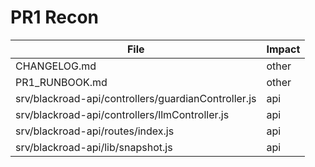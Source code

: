 # PR1 Recon

| File | Impact |
| --- | --- |
| CHANGELOG.md | other |
| PR1_RUNBOOK.md | other |
| srv/blackroad-api/controllers/guardianController.js | api |
| srv/blackroad-api/controllers/llmController.js | api |
| srv/blackroad-api/routes/index.js | api |
| srv/blackroad-api/lib/snapshot.js | api |
